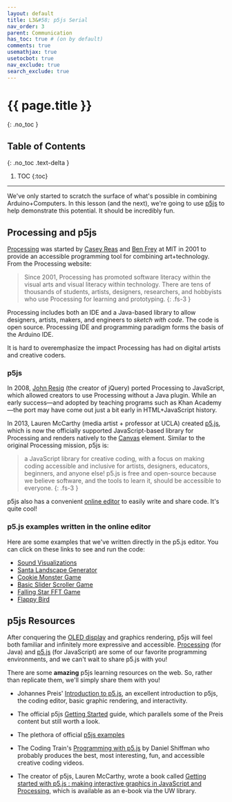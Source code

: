 ```yaml
---
layout: default
title: L3&#58; p5js Serial
nav_order: 3
parent: Communication
has_toc: true # (on by default)
comments: true
usemathjax: true
usetocbot: true
nav_exclude: true
search_exclude: true
---
```

# {{ page.title }}
{: .no_toc }

## Table of Contents
{: .no_toc .text-delta }

1. TOC
{:toc}
---

We've only started to scratch the surface of what's possible in combining Arduino+Computers. In this lesson (and the next), we're going to use [p5js](https://p5js.org/) to help demonstrate this potential. It should be incredibly fun.

<!-- - p5js demos (I've made three: one output only, one input only, one bidirectional).
- Could walk through them both in p5js editor and in vscode

TODO: just generally need to add more screenshots or screen captures. -->

## Processing and p5js

[Processing](https://processing.org/) was started by [Casey Reas](https://en.wikipedia.org/wiki/Casey_Reas) and [Ben Frey](https://en.wikipedia.org/wiki/Ben_Fry) at MIT in 2001 to provide an accessible programming tool for combining art+technology. From the Processing website:

>  Since 2001, Processing has promoted software literacy within the visual arts and visual literacy within technology. There are tens of thousands of students, artists, designers, researchers, and hobbyists who use Processing for learning and prototyping.
{: .fs-3 }

Processing includes both an IDE and a Java-based library to allow designers, artists, makers, and engineers to *sketch with code*. The code is open source. Processing IDE and programming paradigm forms the basis of the Arduino IDE.

It is hard to overemphasize the impact Processing has had on digital artists and creative coders.

### p5js

In 2008, [John Resig](https://en.wikipedia.org/wiki/John_Resig) (the creator of jQuery) ported Processing to JavaScript, which allowed creators to use Processing without a Java plugin. While an early success—and adopted by teaching programs such as Khan Academy—the port may have come out just a bit early in HTML+JavaScript history.

In 2013, Lauren McCarthy (media artist + professor at UCLA) created [p5.js](https://p5js.org/), which is now the officially supported JavaScript-based library for Processing and renders natively to the [Canvas](https://developer.mozilla.org/en-US/docs/Web/API/Canvas_API) element. Similar to the original Processing mission, p5js is:

>  a JavaScript library for creative coding, with a focus on making coding accessible and inclusive for artists, designers, educators, beginners, and anyone else! p5.js is free and open-source because we believe software, and the tools to learn it, should be accessible to everyone.
{: .fs-3 }

p5js also has a convenient [online editor](https://editor.p5js.org/) to easily write and share code. It's quite cool! 

### p5.js examples written in the online editor

Here are some examples that we've written directly in the p5.js editor. You can click on these links to see and run the code:

- [Sound Visualizations](https://editor.p5js.org/jonfroehlich/sketches/d2euV09i)
- [Santa Landscape Generator](https://editor.p5js.org/jonfroehlich/sketches/KFDQe5sbQ)
- [Cookie Monster Game](https://editor.p5js.org/jonfroehlich/sketches/oUIeXC9sS)
- [Basic Slider Scroller Game](https://editor.p5js.org/jonfroehlich/sketches/JwvvVJlNi)
- [Falling Star FFT Game](https://editor.p5js.org/jonfroehlich/sketches/UvFAcoUgu)
- [Flappy Bird](https://editor.p5js.org/jonfroehlich/sketches/shtF6XFeY)


## p5js Resources

After conquering the [OLED display](../advancedio/oled.md) and graphics rendering, p5js will feel both familiar and infinitely more expressive and accessible. [Processing](https://processing.org/) (for Java) and [p5.js](https://p5js.org/) (for JavaScript) are some of our favorite programming environments, and we can't wait to share p5.js with you!

There are some **amazing** p5js learning resources on the web. So, rather than replicate them, we'll simply share them with you!

- Johannes Preis' [Introduction to p5.js](https://medium.com/comsystoreply/introduction-to-p5-js-9a7da09f20aa), an excellent introduction to p5js, the coding editor, basic graphic rendering, and interactivity.

- The official p5js [Getting Started](https://p5js.org/get-started/) guide, which parallels some of the Preis content but still worth a look.

- The plethora of official [p5js examples](https://p5js.org/examples/)

- The Coding Train's [Programming with p5.js](https://thecodingtrain.com/beginners/p5js/) by Daniel Shiffman who probably produces the best, most interesting, fun, and accessible creative coding videos.

- The creator of p5js, Lauren McCarthy, wrote a book called [Getting started with p5.js : making interactive graphics in JavaScript and Processing](https://alliance-primo.hosted.exlibrisgroup.com/permalink/f/kjtuig/CP71274969160001451), which is available as an e-book via the UW library.

